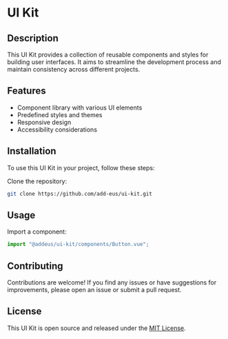 # UI Kit

## Description

This UI Kit provides a collection of reusable components and styles for building user interfaces. It aims to streamline the development process and maintain consistency across different projects.

## Features

- Component library with various UI elements
- Predefined styles and themes
- Responsive design
- Accessibility considerations

## Installation

To use this UI Kit in your project, follow these steps:

Clone the repository:

```bash
git clone https://github.com/add-eus/ui-kit.git
```

## Usage

Import a component:

```ts
import "@addeus/ui-kit/components/Button.vue";
```

## Contributing

Contributions are welcome! If you find any issues or have suggestions for improvements, please open an issue or submit a pull request.

## License

This UI Kit is open source and released under the [MIT License](LICENSE).
